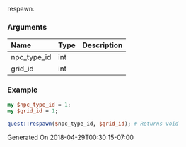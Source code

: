 respawn.
### Arguments
**Name**|**Type**|**Description**
:---|:---|:---
npc_type_id|int|
grid_id|int|

### Example

```perl
my $npc_type_id = 1;
my $grid_id = 1;

quest::respawn($npc_type_id, $grid_id); # Returns void
```


Generated On 2018-04-29T00:30:15-07:00